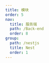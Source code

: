 ```yaml
---
title: 模块
order: 5
nav:
  title: 服务端
  path: /Back-end
  order: 8
group:
  path: /nestjs
  title: Nest
  order: 1
---
```

